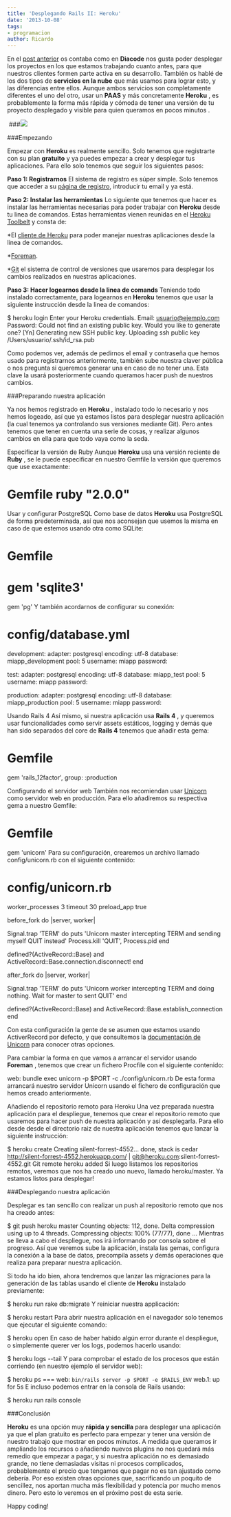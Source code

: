 ```yaml
---
title: 'Desplegando Rails II: Heroku'
date: '2013-10-08'
tags:
- programacion
author: Ricardo
---
```


En el 
[post anterior](http://blog.diacode.com/desplegando-rails-i-eligiendo-hosting-paas-vs-iaa) os contaba como en 
**Diacode**
 nos gusta poder desplegar los proyectos en los que estamos trabajando cuanto antes, para que nuestros clientes formen parte activa en su desarrollo. También os hablé de los dos tipos de 
**servicios en la nube**
 que más usamos para lograr esto, y las diferencias entre ellos.
Aunque ambos servicios son completamente diferentes el uno del otro, usar un 
**PAAS**
 y más concretamente 
**Heroku**
, es probablemente la forma más rápida y cómoda de tener una versión de tu proyecto desplegado y visible para quien queramos en pocos minutos .




 ###[![](http://blog.diacode.com/wp-content/uploads/2013/09/heroku-logo.png)](heroku.com)


###Empezando

Empezar con 
**Heroku**
 es realmente sencillo. Solo tenemos que registrarte con su plan 
**gratuito**
 y ya puedes empezar a crear y desplegar tus aplicaciones. Para ello solo tenemos que seguir los siguientes pasos:

**Paso 1: Registrarnos**
El sistema de registro es súper simple. Solo tenemos que acceder a su 
[página de registro](https://devcenter.heroku.com/articles/dynos), introducir tu 
email y ya está.

**Paso 2: Instalar las herramientas**
Lo siguiente que tenemos que hacer es instalar las herramientas necesarias para poder trabajar con 
**Heroku**
 desde tu linea de comandos. Estas herramientas vienen reunidas en el 
[Heroku Toolbelt](https://toolbelt.heroku.com/) y consta de:

*El 
[cliente de Heroku](https://github.com/heroku/heroku) para poder manejar nuestras aplicaciones desde la linea de comandos.

	
*[Foreman](https://github.com/ddollar/foreman).

	
*[Git](https://code.google.com/p/git-osx-installer/) el sistema de control de versiones que usaremos para desplegar los cambios realizados en nuestras aplicaciones.

**Paso 3: Hacer logearnos desde la linea de comands**
Teniendo todo instalado correctamente, para logearnos en 
**Heroku**
 tenemos que usar la siguiente instrucción desde la linea de comandos:

$ heroku login Enter your Heroku credentials. 
Email: usuario@ejemplo.com 
Password: Could not find an existing public key. 
Would you like to generate one? [Yn] 
Generating new SSH public key. Uploading ssh public key /Users/usuario/.ssh/id_rsa.pub
 

Como podemos ver, además de pedirnos el email y contraseña que hemos usado para registrarnos anteriormente, también sube nuestra claver pública o nos pregunta si queremos generar una en caso de no tener una. Esta clave la usará posteriormente cuando queramos hacer 
push de nuestros cambios.

###Preparando nuestra aplicación

Ya nos hemos registrado en 
**Heroku**
, instalado todo lo necesario y nos hemos logeado, así que ya estamos listos para desplegar nuestra aplicación (la cual tenemos ya controlando sus versiones mediante Git). Pero antes tenemos que tener en cuenta una serie de cosas, y realizar algunos cambios en ella para que todo vaya como la seda.

Especificar la versión de Ruby
Aunque 
**Heroku**
 usa una versión reciente de 
**Ruby**
, se le puede especificar en nuestro 
Gemfile la versión que queremos que use exactamente:

# Gemfile ruby "2.0.0"

Usar y configurar PostgreSQL
Como base de datos 
**Heroku**
 usa 
PostgreSQL de forma predeterminada, así que nos aconsejan que usemos la misma en caso de que estemos usando otra como 
SQLite:

# Gemfile 
# gem 'sqlite3' 
gem 'pg'
Y también acordarnos de configurar su conexión:

# config/database.yml 
development: 
  adapter: postgresql 
  encoding: utf-8 
  database: miapp_development 
  pool: 5 
  username: miapp 
  password: 

test: 
  adapter: postgresql 
  encoding: utf-8 
  database: miapp_test 
  pool: 5 
  username: miapp 
  password: 

production: 
  adapter: postgresql 
  encoding: utf-8 
  database: miapp_production 
  pool: 5 
  username: miapp 
  password:

Usando Rails 4
Así mismo, si nuestra aplicación usa 
**Rails 4**
, y queremos usar funcionalidades como servir 
assets estáticos, 
logging y demás que han sido separados del core de 
**Rails 4**
 tenemos que añadir esta gema:

# Gemfile 
gem 'rails_12factor', group: :production

Configurando el servidor web
También nos recomiendan usar 
[Unicorn](http://unicorn.bogomips.org/) como servidor web en producción. Para ello añadiremos su respectiva gema a nuestro 
Gemfile:

# Gemfile 
gem 'unicorn'
Para su configuración, crearemos un archivo llamado 
config/unicorn.rb con el siguiente contenido:

# config/unicorn.rb
worker_processes 3
timeout 30
preload_app true

before_fork do |server, worker|

  Signal.trap 'TERM' do
    puts 'Unicorn master intercepting TERM and sending myself QUIT instead'
    Process.kill 'QUIT', Process.pid
  end

  defined?(ActiveRecord::Base) and
    ActiveRecord::Base.connection.disconnect!
end

after_fork do |server, worker|

  Signal.trap 'TERM' do
    puts 'Unicorn worker intercepting TERM and doing nothing. Wait for master to sent QUIT'
  end

  defined?(ActiveRecord::Base) and
    ActiveRecord::Base.establish_connection
end
 

Con esta configuración la gente de se asumen que estamos usando 
ActiverRecord por defecto, y que consultemos la 
[documentación de Unicorn](http://unicorn.bogomips.org/Unicorn/Configurator.html) para conocer otras opciones.

Para cambiar la forma en que vamos a arrancar el servidor usando 
**Foreman**
, tenemos que crear un fichero 
Procfile con el siguiente contenido:

web: bundle exec unicorn -p $PORT -c ./config/unicorn.rb
De esta forma arrancará nuestro servidor Unicorn usando el fichero de configuración que hemos creado anteriormente.

Añadiendo el repositorio remoto para Heroku
Una vez preparada nuestra aplicación para el despliegue, tenemos que crear el repositorio remoto que usaremos para hacer push de nuestra aplicación y así desplegarla. Para ello desde desde el directorio raiz de nuestra aplicación tenemos que lanzar la siguiente instrucción:

$ heroku create 
Creating silent-forrest-4552... done, stack is cedar http://silent-forrest-4552.herokuapp.com/ | git@heroku.com:silent-forrest-4552.git Git remote heroku added
Si luego listamos los repositorios remotos, veremos que nos ha creado uno nuevo, llamado 
heroku/master. Ya estamos listos para desplegar!

###Desplegando nuestra aplicación

Desplegar es tan sencillo con realizar un 
push al repositorio remoto que nos ha creado antes:

$ git push heroku master 
Counting objects: 112, done. Delta compression using up to 4 threads. 
Compressing objects: 100% (77/77), done 
...
Mientras se lleva a cabo el despliegue, nos irá informando por consola sobre el progreso. Así que veremos sube la aplicación, instala las gemas, configura la conexión a la base de datos, precompila 
assets y demás operaciones que realiza para preparar nuestra aplicación.

Si todo ha ido bien, ahora tendremos que lanzar las migraciones para la generación de las tablas usando el cliente de 
**Heroku**
 instalado previamente:

$ heroku run rake db:migrate
Y reiniciar nuestra applicación:

$ heroku restart
Para abrir nuestra aplicación en el navegador solo tenemos que ejecutar el siguiente comando:

$ heroku open
En caso de haber habido algún error durante el despliegue, o simplemente querer ver los logs, podemos hacerlo usando:

$ heroku logs --tail
Y para comprobar el estado de los procesos que están corriendo (en nuestro ejemplo el servidor web):

$ heroku ps 
=== web: `bin/rails server -p $PORT -e $RAILS_ENV` web.1: up for 5s
E incluso podemos entrar en la consola de Rails usando:

$ heroku run rails console

###Conclusión


**Heroku**
 es una opción muy 
**rápida y sencilla**
 para desplegar una aplicación ya que el plan gratuito es perfecto para empezar y tener una versión de nuestro trabajo que mostrar en pocos minutos. A medida que queramos ir ampliando los recursos o añadiendo nuevos 
plugins no nos quedará más remedio que empezar a pagar, y si nuestra aplicación no es demasiado grande, no tiene demasiadas visitas ni procesos complicados, probablemente el precio que tengamos que pagar no es tan ajustado como debería. Por eso existen otras opciones que, sacrificando un poquito de sencillez, nos aportan mucha más flexibilidad y potencia por mucho menos dinero. Pero esto lo veremos en el próximo 
post de esta serie.

Happy coding!
